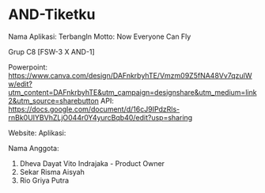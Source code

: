 # AND-Tiketku

Nama Aplikasi: TerbangIn
Motto: Now Everyone Can Fly

Grup C8 [FSW-3 X AND-1]

Powerpoint: https://www.canva.com/design/DAFnkrbyhTE/Vmzm09Z5fNA48Vv7qzuIWw/edit?utm_content=DAFnkrbyhTE&utm_campaign=designshare&utm_medium=link2&utm_source=sharebutton
API: https://docs.google.com/document/d/16cJ9IPdzRls-rnBk0UIYBVhZLjO044r0Y4yurcBqb40/edit?usp=sharing

Website:
Aplikasi:


Nama Anggota:
1. Dheva Dayat Vito Indrajaka - Product Owner
2. Sekar Risma Aisyah
3. Rio Griya Putra
